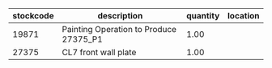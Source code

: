 |stockcode|description|quantity|location|
|---------|-----------|--------|--------|
|19871|Painting Operation to Produce 27375_P1|1.00||
|27375|CL7 front wall plate|1.00||
